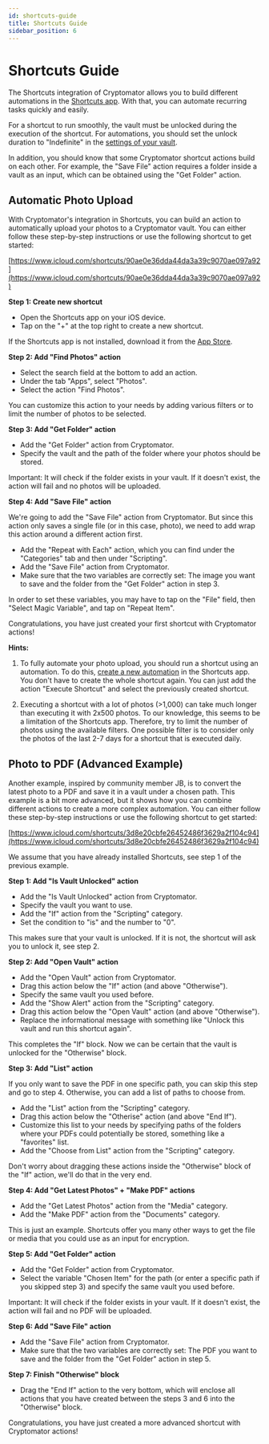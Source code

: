 ```yaml
---
id: shortcuts-guide
title: Shortcuts Guide
sidebar_position: 6
---
```


# Shortcuts Guide

The Shortcuts integration of Cryptomator allows you to build different automations in the [Shortcuts app](https://support.apple.com/guide/shortcuts/welcome/ios). With that, you can automate recurring tasks quickly and easily.

For a shortcut to run smoothly, the vault must be unlocked during the execution of the shortcut. For automations, you should set the unlock duration to "Indefinite" in the [settings of your vault](vault-management.md#unlock-duration).

In addition, you should know that some Cryptomator shortcut actions build on each other. For example, the "Save File" action requires a folder inside a vault as an input, which can be obtained using the "Get Folder" action.

## Automatic Photo Upload

With Cryptomator's integration in Shortcuts, you can build an action to automatically upload your photos to a Cryptomator vault. You can either follow these step-by-step instructions or use the following shortcut to get started:

[https://www.icloud.com/shortcuts/90ae0e36dda44da3a39c9070ae097a92](https://www.icloud.com/shortcuts/90ae0e36dda44da3a39c9070ae097a92)

**Step 1: Create new shortcut**

* Open the Shortcuts app on your iOS device.
* Tap on the "+" at the top right to create a new shortcut.

If the Shortcuts app is not installed, download it from the [App Store](https://apps.apple.com/app/shortcuts/id915249334).

**Step 2: Add "Find Photos" action**

* Select the search field at the bottom to add an action.
* Under the tab "Apps", select "Photos".
* Select the action "Find Photos".

You can customize this action to your needs by adding various filters or to limit the number of photos to be selected.

**Step 3: Add "Get Folder" action**

* Add the "Get Folder" action from Cryptomator.
* Specify the vault and the path of the folder where your photos should be stored.

Important: It will check if the folder exists in your vault. If it doesn't exist, the action will fail and no photos will be uploaded.

**Step 4: Add "Save File" action**

We're going to add the "Save File" action from Cryptomator. But since this action only saves a single file (or in this case, photo), we need to add wrap this action around a different action first.

* Add the "Repeat with Each" action, which you can find under the "Categories" tab and then under "Scripting".
* Add the "Save File" action from Cryptomator.
* Make sure that the two variables are correctly set: The image you want to save and the folder from the "Get Folder" action in step 3.

In order to set these variables, you may have to tap on the "File" field, then "Select Magic Variable", and tap on "Repeat Item".

Congratulations, you have just created your first shortcut with Cryptomator actions!

**Hints:**

1. To fully automate your photo upload, you should run a shortcut using an automation. To do this, [create a new automation](https://support.apple.com/guide/shortcuts/create-a-new-personal-automation-apdfbdbd7123/ios) in the Shortcuts app. You don't have to create the whole shortcut again. You can just add the action "Execute Shortcut" and select the previously created shortcut.

2. Executing a shortcut with a lot of photos (>1,000) can take much longer than executing it with 2x500 photos. To our knowledge, this seems to be a limitation of the Shortcuts app. Therefore, try to limit the number of photos using the available filters. One possible filter is to consider only the photos of the last 2-7 days for a shortcut that is executed daily.

## Photo to PDF (Advanced Example)

Another example, inspired by community member JB, is to convert the latest photo to a PDF and save it in a vault under a chosen path. This example is a bit more advanced, but it shows how you can combine different actions to create a more complex automation. You can either follow these step-by-step instructions or use the following shortcut to get started:

[https://www.icloud.com/shortcuts/3d8e20cbfe26452486f3629a2f104c94](https://www.icloud.com/shortcuts/3d8e20cbfe26452486f3629a2f104c94)

We assume that you have already installed Shortcuts, see step 1 of the previous example.

**Step 1: Add "Is Vault Unlocked" action**

* Add the "Is Vault Unlocked" action from Cryptomator.
* Specify the vault you want to use.
* Add the "If" action from the "Scripting" category.
* Set the condition to "is" and the number to "0".

This makes sure that your vault is unlocked. If it is not, the shortcut will ask you to unlock it, see step 2.

**Step 2: Add "Open Vault" action**

* Add the "Open Vault" action from Cryptomator.
* Drag this action below the "If" action (and above "Otherwise").
* Specify the same vault you used before.
* Add the "Show Alert" action from the "Scripting" category.
* Drag this action below the "Open Vault" action (and above "Otherwise").
* Replace the informational message with something like "Unlock this vault and run this shortcut again".

This completes the "If" block. Now we can be certain that the vault is unlocked for the "Otherwise" block.

**Step 3: Add "List" action**

If you only want to save the PDF in one specific path, you can skip this step and go to step 4. Otherwise, you can add a list of paths to choose from.

* Add the "List" action from the "Scripting" category.
* Drag this action below the "Otherise" action (and above "End If").
* Customize this list to your needs by specifying paths of the folders where your PDFs could potentially be stored, something like a "favorites" list.
* Add the "Choose from List" action from the "Scripting" category.

Don't worry about dragging these actions inside the "Otherwise" block of the "If" action, we'll do that in the very end.

**Step 4: Add "Get Latest Photos" + "Make PDF" actions**

* Add the "Get Latest Photos" action from the "Media" category.
* Add the "Make PDF" action from the "Documents" category.

This is just an example. Shortcuts offer you many other ways to get the file or media that you could use as an input for encryption.

**Step 5: Add "Get Folder" action**

* Add the "Get Folder" action from Cryptomator.
* Select the variable "Chosen Item" for the path (or enter a specific path if you skipped step 3) and specify the same vault you used before.

Important: It will check if the folder exists in your vault. If it doesn't exist, the action will fail and no PDF will be uploaded.

**Step 6: Add "Save File" action**

* Add the "Save File" action from Cryptomator.
* Make sure that the two variables are correctly set: The PDF you want to save and the folder from the "Get Folder" action in step 5.

**Step 7: Finish "Otherwise" block**

* Drag the "End If" action to the very bottom, which will enclose all actions that you have created between the steps 3 and 6 into the "Otherwise" block.

Congratulations, you have just created a more advanced shortcut with Cryptomator actions!
